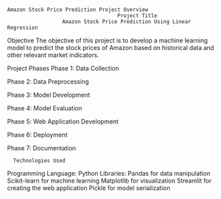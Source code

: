                                                                          Amazon Stock Price Prediction Project Overview
                                        Project Title
                      Amazon Stock Price Prediction Using Linear Regression

Objective
The objective of this project is to develop a machine learning model to predict the stock prices of Amazon based on historical data and other relevant market indicators.

Project Phases
Phase 1: Data Collection

Phase 2: Data Preprocessing

Phase 3: Model Development

Phase 4: Model Evaluation

Phase 5: Web Application Development

Phase 6: Deployment

Phase 7: Documentation

      Technologies Used
Programming Language: Python
Libraries:
Pandas for data manipulation
Scikit-learn for machine learning
Matplotlib for visualization
Streamlit for creating the web application
Pickle for model serialization

